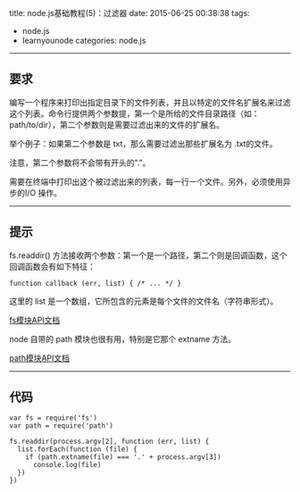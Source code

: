 title: node.js基础教程(5)：过滤器
date: 2015-06-25 00:38:38
tags:
- node.js
- learnyounode
categories: node.js
-------

## 要求

编写一个程序来打印出指定目录下的文件列表，并且以特定的文件名扩展名来过滤这个列表。命令行提供两个参数提，第一个是所给的文件目录路径（如：path/to/dir），第二个参数则是需要过滤出来的文件的扩展名。

举个例子：如果第二个参数是 txt，那么需要过滤出那些扩展名为 .txt的文件。

注意，第二个参数将不会带有开头的"."。

需要在终端中打印出这个被过滤出来的列表，每一行一个文件。另外，必须使用异步的I/O 操作。

-------------------------------------------------------------------------------
<!-- more -->
## 提示

fs.readdir() 方法接收两个参数：第一个是一个路径，第二个则是回调函数，这个回调函数会有如下特征：

    function callback (err, list) { /* ... */ }

这里的 list 是一个数组，它所包含的元素是每个文件的文件名（字符串形式）。

[fs模块API文档](https://nodejs.org/api/fs.html)

node 自带的 path 模块也很有用，特别是它那个 extname 方法。

[path模块API文档](https://nodejs.org/api/path.html)

-----

## 代码

	var fs = require('fs')
	var path = require('path')

	fs.readdir(process.argv[2], function (err, list) {
	  list.forEach(function (file) {
	    if (path.extname(file) === '.' + process.argv[3])
	      console.log(file)
	  })
	})